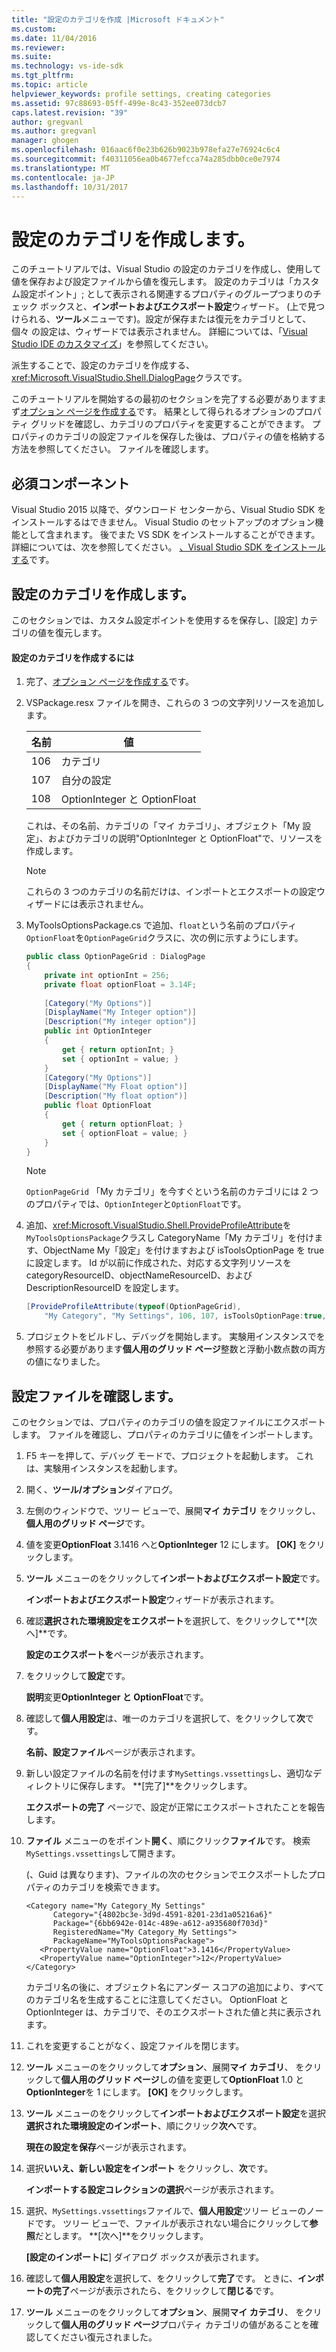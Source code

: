 ```yaml
---
title: "設定のカテゴリを作成 |Microsoft ドキュメント"
ms.custom: 
ms.date: 11/04/2016
ms.reviewer: 
ms.suite: 
ms.technology: vs-ide-sdk
ms.tgt_pltfrm: 
ms.topic: article
helpviewer_keywords: profile settings, creating categories
ms.assetid: 97c88693-05ff-499e-8c43-352ee073dcb7
caps.latest.revision: "39"
author: gregvanl
ms.author: gregvanl
manager: ghogen
ms.openlocfilehash: 016aac6f0e23b626b9023b978efa27e76924c6c4
ms.sourcegitcommit: f40311056ea0b4677efcca74a285dbb0ce0e7974
ms.translationtype: MT
ms.contentlocale: ja-JP
ms.lasthandoff: 10/31/2017
---
```

# <a name="creating-a-settings-category"></a>設定のカテゴリを作成します。
このチュートリアルでは、Visual Studio の設定のカテゴリを作成し、使用して値を保存および設定ファイルから値を復元します。 設定のカテゴリは「カスタム設定ポイント」; として表示される関連するプロパティのグループつまりのチェック ボックスと、**インポートおよびエクスポート設定**ウィザード。 (上で見つけられる、**ツール**メニューです)。設定が保存または復元をカテゴリとして、個々 の設定は、ウィザードでは表示されません。 詳細については、「[Visual Studio IDE のカスタマイズ](../ide/personalizing-the-visual-studio-ide.md)」を参照してください。  
  
 派生することで、設定のカテゴリを作成する、<xref:Microsoft.VisualStudio.Shell.DialogPage>クラスです。  
  
 このチュートリアルを開始するの最初のセクションを完了する必要がありますまず[オプション ページを作成する](../extensibility/creating-an-options-page.md)です。 結果として得られるオプションのプロパティ グリッドを確認し、カテゴリのプロパティを変更することができます。 プロパティのカテゴリの設定ファイルを保存した後は、プロパティの値を格納する方法を参照してください。 ファイルを確認します。  
  
## <a name="prerequisites"></a>必須コンポーネント  
 Visual Studio 2015 以降で、ダウンロード センターから、Visual Studio SDK をインストールするはできません。 Visual Studio のセットアップのオプション機能として含まれます。 後でまた VS SDK をインストールすることができます。 詳細については、次を参照してください。 [、Visual Studio SDK をインストールする](../extensibility/installing-the-visual-studio-sdk.md)です。  
  
## <a name="creating-a-settings-category"></a>設定のカテゴリを作成します。  
 このセクションでは、カスタム設定ポイントを使用するを保存し、[設定] カテゴリの値を復元します。  
  
#### <a name="to-create-a-settings-category"></a>設定のカテゴリを作成するには  
  
1.  完了、[オプション ページを作成する](../extensibility/creating-an-options-page.md)です。  
  
2.  VSPackage.resx ファイルを開き、これらの 3 つの文字列リソースを追加します。  
  
    |名前|値|  
    |----------|-----------|  
    |106|カテゴリ|  
    |107|自分の設定|  
    |108|OptionInteger と OptionFloat|  
  
     これは、その名前、カテゴリの「マイ カテゴリ」、オブジェクト「My 設定」、およびカテゴリの説明"OptionInteger と OptionFloat"で、リソースを作成します。  
  
    > [!NOTE]
    >  これらの 3 つのカテゴリの名前だけは、インポートとエクスポートの設定ウィザードには表示されません。  
  
3.  MyToolsOptionsPackage.cs で追加、`float`という名前のプロパティ`OptionFloat`を`OptionPageGrid`クラスに、次の例に示すようにします。  
  
    ```csharp  
    public class OptionPageGrid : DialogPage  
    {  
        private int optionInt = 256;  
        private float optionFloat = 3.14F;  
  
        [Category("My Options")]  
        [DisplayName("My Integer option")]  
        [Description("My integer option")]  
        public int OptionInteger  
        {  
            get { return optionInt; }  
            set { optionInt = value; }  
        }  
        [Category("My Options")]  
        [DisplayName("My Float option")]  
        [Description("My float option")]  
        public float OptionFloat  
        {  
            get { return optionFloat; }  
            set { optionFloat = value; }  
        }  
    }  
    ```  
  
    > [!NOTE]
    >  `OptionPageGrid` 「My カテゴリ」を今すぐという名前のカテゴリには 2 つのプロパティでは、`OptionInteger`と`OptionFloat`です。  
  
4.  追加、<xref:Microsoft.VisualStudio.Shell.ProvideProfileAttribute>を`MyToolsOptionsPackage`クラスし CategoryName「My カテゴリ」を付けます、ObjectName My「設定」を付けますおよび isToolsOptionPage を true に設定します。 Id が以前に作成された、対応する文字列リソースを categoryResourceID、objectNameResourceID、および DescriptionResourceID を設定します。  
  
    ```csharp  
    [ProvideProfileAttribute(typeof(OptionPageGrid),   
        "My Category", "My Settings", 106, 107, isToolsOptionPage:true, DescriptionResourceID = 108)]  
    ```  
  
5.  プロジェクトをビルドし、デバッグを開始します。 実験用インスタンスでを参照する必要があります**個人用のグリッド ページ**整数と浮動小数点数の両方の値になりました。  
  
## <a name="examining-the-settings-file"></a>設定ファイルを確認します。  
 このセクションでは、プロパティのカテゴリの値を設定ファイルにエクスポートします。 ファイルを確認し、プロパティのカテゴリに値をインポートします。  
  
1.  F5 キーを押して、デバッグ モードで、プロジェクトを起動します。 これは、実験用インスタンスを起動します。  
  
2.  開く、**ツール/オプション**ダイアログ。  
  
3.  左側のウィンドウで、ツリー ビューで、展開**マイ カテゴリ** をクリックし、**個人用のグリッド ページ**です。  
  
4.  値を変更**OptionFloat** 3.1416 へと**OptionInteger** 12 にします。 **[OK]** をクリックします。  
  
5.  **ツール** メニューのをクリックして**インポートおよびエクスポート設定**です。  
  
     **インポートおよびエクスポート設定**ウィザードが表示されます。  
  
6.  確認**選択された環境設定をエクスポート**を選択して、をクリックして**[次へ]**です。  
  
     **設定のエクスポートを**ページが表示されます。  
  
7.  をクリックして**設定**です。  
  
     **説明**変更**OptionInteger と OptionFloat**です。  
  
8.  確認して**個人用設定**は、唯一のカテゴリを選択して、をクリックして**次**です。  
  
     **名前、設定ファイル**ページが表示されます。  
  
9. 新しい設定ファイルの名前を付けます`MySettings.vssettings`し、適切なディレクトリに保存します。 **[完了]**をクリックします。  
  
     **エクスポートの完了** ページで、設定が正常にエクスポートされたことを報告します。  
  
10. **ファイル** メニューのをポイント**開く**、順にクリック**ファイル**です。 検索`MySettings.vssettings`して開きます。  
  
     (、Guid は異なります)、ファイルの次のセクションでエクスポートしたプロパティのカテゴリを検索できます。  
  
    ```  
    <Category name="My Category_My Settings"   
          Category="{4802bc3e-3d9d-4591-8201-23d1a05216a6}"   
          Package="{6bb6942e-014c-489e-a612-a935680f703d}"   
          RegisteredName="My Category_My Settings">  
          PackageName="MyToolsOptionsPackage">  
       <PropertyValue name="OptionFloat">3.1416</PropertyValue>   
       <PropertyValue name="OptionInteger">12</PropertyValue>   
    </Category>  
    ```  
  
     カテゴリ名の後に、オブジェクト名にアンダー スコアの追加により、すべてのカテゴリ名を生成することに注意してください。 OptionFloat と OptionInteger は、カテゴリで、そのエクスポートされた値と共に表示されます。  
  
11. これを変更することがなく、設定ファイルを閉じます。  
  
12. **ツール** メニューのをクリックして**オプション**、展開**マイ カテゴリ**、 をクリックして**個人用のグリッド ページ**しの値を変更して**OptionFloat** 1.0 と**OptionInteger**を 1 にします。 **[OK]** をクリックします。  
  
13. **ツール** メニューのをクリックして**インポートおよびエクスポート設定**を選択**選択された環境設定のインポート**、順にクリック**次へ**です。  
  
     **現在の設定を保存**ページが表示されます。  
  
14. 選択**いいえ、新しい設定をインポート** をクリックし、**次**です。  
  
     **インポートする設定コレクションの選択**ページが表示されます。  
  
15. 選択、`MySettings.vssettings`ファイルで、**個人用設定**ツリー ビューのノードです。 ツリー ビューで、ファイルが表示されない場合にクリックして**参照**だとします。 **[次へ]**をクリックします。  
  
     **[設定のインポートに**] ダイアログ ボックスが表示されます。  
  
16. 確認して**個人用設定**を選択して、をクリックして**完了**です。 ときに、**インポートの完了**ページが表示されたら、をクリックして**閉じる**です。  
  
17. **ツール** メニューのをクリックして**オプション**、展開**マイ カテゴリ**、 をクリックして**個人用のグリッド ページ**プロパティ カテゴリの値があることを確認してください復元されました。